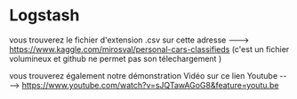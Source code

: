 # Logstash 

vous trouverez le fichier d'extension .csv sur cette adresse  ---> https://www.kaggle.com/mirosval/personal-cars-classifieds 
(c'est un fichier volumineux et github ne permet pas son télechargement )

vous trouverez également notre démonstration Vidéo sur ce lien Youtube ----> https://www.youtube.com/watch?v=sJQTawAGoG8&feature=youtu.be
